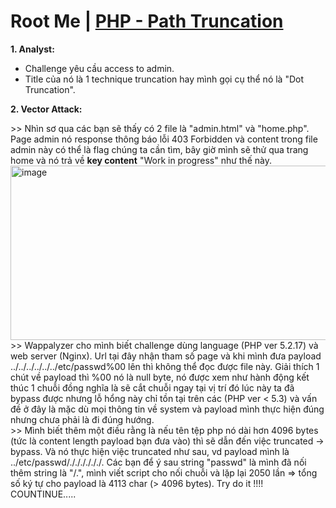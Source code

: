 <h1>Root Me | <a href ="https://www.root-me.org/fr/Challenges/Web-Serveur/PHP-Path-Truncation">PHP - Path Truncation</a></h1>
<b>1. Analyst:</b><br>
<ul>
  <li>Challenge yêu cầu access to admin.</li>
  <li>Title của nó là 1 technique truncation hay mình gọi cụ thể nó là "Dot Truncation".</li>
</ul>
<b>2. Vector Attack:</b><br>
<p>
  >> Nhìn sơ qua các bạn sẽ thấy có 2 file là "admin.html" và "home.php". Page admin nó response thông báo lỗi 403 Forbidden và content trong file admin này có thể là flag chúng ta cần tìm, bây giờ mình sẽ thử qua trang home và nó trả về <b>key content</b> "Work in progress" như thế này.<br>
  <img width="813" height="279" alt="image" src="https://github.com/user-attachments/assets/c71c424a-6890-4b0a-8d3d-06e475170204" /><br>
  >> Wappalyzer cho mình biết challenge dùng language (PHP ver 5.2.17) và web server (Nginx). Url tại đây nhận tham số page và khi mình đưa payload ../../../../../../etc/passwd%00 lên thì không thể đọc được file này. Giải thích 1 chút về payload thì %00 nó là null byte, nó được xem như hành động kết thúc 1 chuỗi đồng nghĩa là sẽ cắt chuỗi ngay tại vị trí đó lúc này ta đã bypass được nhưng lỗ hổng này chỉ tồn tại trên các (PHP ver < 5.3) và vấn đề ở đây là mặc dù mọi thông tin về system và payload mình thực hiện đúng nhưng chưa phải là đi đúng hướng. <br>
  >> Mình biết thêm một điều rằng là nếu tên tệp php nó dài hơn 4096 bytes (tức là content length payload bạn đưa vào) thì sẽ dẫn đến việc truncated -> bypass. Và nó thực hiện việc truncated như sau, vd payload mình là ../etc/passwd/././././././. Các bạn để ý sau string "passwd" là mình đã nối thêm string là "/.", mình viết script cho nối chuỗi và lặp lại 2050 lần => tổng số ký tự cho payload là 4113 char (> 4096 bytes). Try do it !!!!
    COUNTINUE.....
</p>
